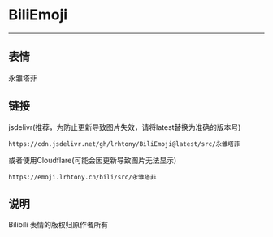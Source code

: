 # BiliEmoji
---
## 表情
永雏塔菲
## 链接
jsdelivr(推荐，为防止更新导致图片失效，请将latest替换为准确的版本号)
```
https://cdn.jsdelivr.net/gh/lrhtony/BiliEmoji@latest/src/永雏塔菲
```
或者使用Cloudflare(可能会因更新导致图片无法显示)
```
https://emoji.lrhtony.cn/bili/src/永雏塔菲
```
## 说明
Bilibili 表情的版权归原作者所有
